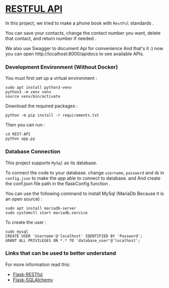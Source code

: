 # [RESTFUL API](https://github.com/flask-restful/flask-restful)

In this project, we tried to make a phone book with ‍‍‍‍‍‍‍`‍RestFul‍` standards .

You can save your contacts, change the contact number you want, delete that contact, and return number if needed .

We also use Swagger to document Api for convenience And that's it :) now you can open http://localhost:8000/apidocs to see available APIs.

### Development Environment (Without Docker)

You must first set up a virtual environment :

```
sudo apt install python3-venv
python3 -m venv venv
source venv/bin/activate
```

Download the required packages :

```
python -m pip install -r requirements.txt
```

Then you can run :

```
cd REST-API 
python app.py
```

### Database Connection

This project supports `MySql` as its database. 

To connect the code to your database. change `username`, `password` and `db` in `config.json` to make the app able to connect
to database. and And create the conf.json file path in the flaskConfig function .

You can use the following command to install MySql (MariaDb Because it is an open source) :

```
sudo apt install mariadb-server
sudo systemctl start mariadb.service 
```

To create the user :

```
sudo mysql
CREATE USER 'Username'@'localhost' IDENTIFIED BY 'Password';
GRANT ALL PRIVILEGES ON *.* TO 'database_user'@'localhost';
```

### Links that can be used to better understand 

For more information read this:

* [Flask-RESTful](https://flask-restful.readthedocs.io/en/latest/)
* [Flask-SQLAlchemy](https://flask-sqlalchemy.palletsprojects.com/en/2.x/)

